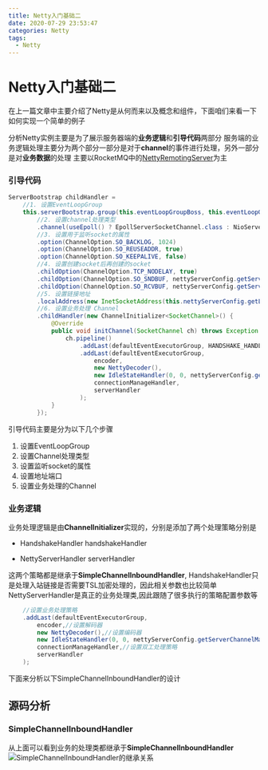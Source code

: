 ```yaml
---
title: Netty入门基础二
date: 2020-07-29 23:53:47
categories: Netty
tags:
  - Netty
---
```


# Netty入门基础二
在上一篇文章中主要介绍了Netty是从何而来以及概念和组件，下面咱们来看一下如何实现一个简单的例子

分析Netty实例主要是为了展示服务器端的<B>业务逻辑</B>和<B>引导代码</B>两部分
服务端的业务逻辑处理主要分为两个部分一部分是对于<B>channel</B>的事件进行处理，另外一部分是对<B>业务数据</B>的处理
主要以RocketMQ中的[NettyRemotingServer](https://github.com/apache/rocketmq/blob/master/remoting/src/main/java/org/apache/rocketmq/remoting/netty/NettyRemotingServer.java)为主

### 引导代码

```java
ServerBootstrap childHandler =
    //1. 设置EventLoopGroup
    this.serverBootstrap.group(this.eventLoopGroupBoss, this.eventLoopGroupSelector)
        //2. 设置channel处理类型
        .channel(useEpoll() ? EpollServerSocketChannel.class : NioServerSocketChannel.class)
        //3. 设置用于监听socket的属性
        .option(ChannelOption.SO_BACKLOG, 1024)
        .option(ChannelOption.SO_REUSEADDR, true)
        .option(ChannelOption.SO_KEEPALIVE, false)
        //4. 设置创建socket后再创建的socket
        .childOption(ChannelOption.TCP_NODELAY, true)
        .childOption(ChannelOption.SO_SNDBUF, nettyServerConfig.getServerSocketSndBufSize())
        .childOption(ChannelOption.SO_RCVBUF, nettyServerConfig.getServerSocketRcvBufSize())
        //5. 设置链接地址
        .localAddress(new InetSocketAddress(this.nettyServerConfig.getListenPort()))
        //6. 设置业务处理 Channel
        .childHandler(new ChannelInitializer<SocketChannel>() {
            @Override
            public void initChannel(SocketChannel ch) throws Exception {
                ch.pipeline()
                    .addLast(defaultEventExecutorGroup, HANDSHAKE_HANDLER_NAME, handshakeHandler)
                    .addLast(defaultEventExecutorGroup,
                        encoder,
                        new NettyDecoder(),
                        new IdleStateHandler(0, 0, nettyServerConfig.getServerChannelMaxIdleTimeSeconds()),
                        connectionManageHandler,
                        serverHandler
                    );
            }
        });
```

引导代码主要是分为以下几个步骤
1. 设置EventLoopGroup
2. 设置Channel处理类型
3. 设置监听socket的属性
4. 设置地址端口
5. 设置业务处理的Channel



### 业务逻辑

业务处理逻辑是由<B>ChannelInitializer</B>实现的，分别是添加了两个处理策略分别是

- HandshakeHandler handshakeHandler

- NettyServerHandler serverHandler

这两个策略都是继承于<B>SimpleChannelInboundHandler</B>,
HandshakeHandler只是处理入站链接是否需要TSL加密处理的，因此相关参数也比较简单
NettyServerHandler是真正的业务处理类,因此跟随了很多执行的策略配置参数等

```java
    //设置业务处理策略
    .addLast(defaultEventExecutorGroup,
        encoder,//设置解码器
        new NettyDecoder(),//设置编码器
        new IdleStateHandler(0, 0, nettyServerConfig.getServerChannelMaxIdleTimeSeconds()),
        connectionManageHandler,//设置双工处理策略
        serverHandler
    );
```
下面来分析以下SimpleChannelInboundHandler的设计


## 源码分析

### SimpleChannelInboundHandler
从上面可以看到业务的处理类都继承于<B>SimpleChannelInboundHandler</B>
![SimpleChannelInboundHandler的继承关系](https://i.loli.net/2021/11/18/GmHgT5OzsdwFfLk.jpg)






